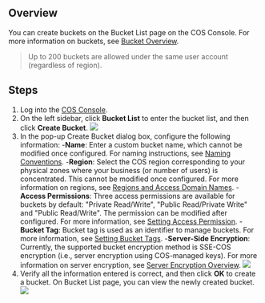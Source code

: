 ## Overview
You can create buckets on the Bucket List page on the COS Console. For more information on buckets, see [Bucket Overview](https://cloud.tencent.com/document/product/436/13312).

> Up to 200 buckets are allowed under the same user account (regardless of region).

## Steps
1. Log into the [COS Console](https://console.cloud.tencent.com/cos5).
2. On the left sidebar, click **Bucket List** to enter the bucket list, and then click **Create Bucket**.
![](https://main.qcloudimg.com/raw/2a0f325c6ee63a337a049669ccaa8800.png)
3. In the pop-up Create Bucket dialog box, configure the following information:
 -**Name**: Enter a custom bucket name, which cannot be modified once configured. For naming instructions, see [Naming Conventions](https://intl.cloud.tencent.com/document/product/436/13312).
 -**Region**: Select the COS region corresponding to your physical zones where your business (or number of users) is concentrated. This cannot be modified once configured. For more information on regions, see [Regions and Access Domain Names](https://cloud.tencent.com/document/product/436/6224).
 -**Access Permissions**: Three access permissions are available for buckets by default: "Private Read/Write", "Public Read/Private Write" and "Public Read/Write". The permission can be modified after configured. For more information, see [Setting Access Permission](https://cloud.tencent.com/document/product/436/13315).
 -**Bucket Tag**: Bucket tag is used as an identifier to manage buckets. For more information, see [Setting Bucket Tags](https://cloud.tencent.com/document/product/436/34830).
 -**Server-Side Encryption**: Currently, the supported bucket encryption method is SSE-COS encryption (i.e., server encryption using COS-managed keys). For more information on server encryption, see [Server Encryption Overview](https://intl.cloud.tencent.com/document/product/436/18145).
![](https://main.qcloudimg.com/raw/0fbdeff59404678e08cf6542692f53d1.png)
4. Verify all the information entered is correct, and then click **OK** to create a bucket. On Bucket List page, you can view the newly created bucket.
![](https://main.qcloudimg.com/raw/5dc9b23efc7adf0a3e206306c66a2030.png)
